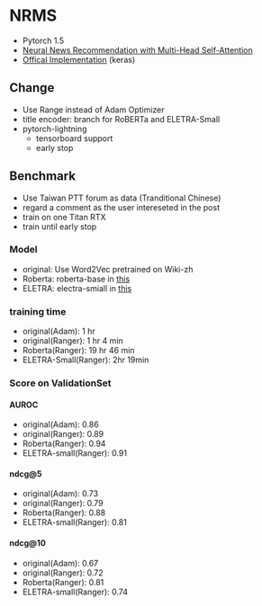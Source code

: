 # NRMS

* Pytorch 1.5
* [Neural News Recommendation with Multi-Head Self-Attention](https://github.com/wuch15/IJCAI2019-NAML)
* [Offical Implementation](https://github.com/wuch15/IJCAI2019-NAML) (keras)

## Change

* Use Range instead of Adam Optimizer
* title encoder: branch for RoBERTa and ELETRA-Small 
* pytorch-lightning
    * tensorboard support
    * early stop


## Benchmark

* Use Taiwan PTT forum as data (Tranditional Chinese)
* regard a comment as the user intereseted in the post
* train on one Titan RTX
* train until early stop

### Model

* original: Use Word2Vec pretrained on Wiki-zh
* Roberta: roberta-base in [this](https://github.com/ymcui/Chinese-BERT-wwm)
* ELETRA: electra-smiall in [this](https://github.com/ymcui/Chinese-ELECTRA)

### training time

* original(Adam): 1 hr
* original(Ranger): 1 hr 4 min
* Roberta(Ranger): 19 hr 46 min
* ELETRA-Small(Ranger): 2hr 19min

### Score on ValidationSet


#### AUROC

* original(Adam): 0.86
* original(Ranger): 0.89
* Roberta(Ranger): 0.94
* ELETRA-small(Ranger): 0.91

#### ndcg@5

* original(Adam): 0.73
* original(Ranger): 0.79
* Roberta(Ranger): 0.88
* ELETRA-small(Ranger): 0.81

#### ndcg@10

* original(Adam): 0.67
* original(Ranger): 0.72
* Roberta(Ranger): 0.81
* ELETRA-small(Ranger): 0.74